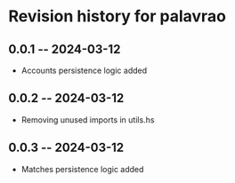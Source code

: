 # Revision history for palavrao

## 0.0.1 -- 2024-03-12

* Accounts persistence logic added

## 0.0.2 -- 2024-03-12

* Removing unused imports in utils.hs

## 0.0.3 -- 2024-03-12

* Matches persistence logic added
